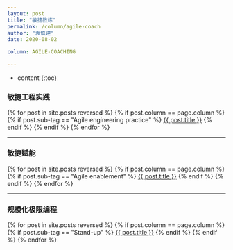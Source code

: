 ```yaml
---
layout: post
title: "敏捷教练"
permalink: /column/agile-coach
author: "袁慎建"
date: 2020-08-02

column: AGILE-COACHING

---
```


* content
{:toc}


### 敏捷工程实践
{% for post in site.posts reversed %}
{% if post.column == page.column %}
{% if post.sub-tag == "Agile engineering practice" %}
<a target="_blank" href="{{ post.url }}">{{ post.title }}</a>
{% endif %}
{% endif %}
{% endfor %}


---

### 敏捷赋能
{% for post in site.posts reversed %}
{% if post.column == page.column %}
{% if post.sub-tag == "Agile enablement" %}
<a target="_blank" href="{{ post.url }}">{{ post.title }}</a>
{% endif %}
{% endif %}
{% endfor %}


---

### 规模化极限编程
{% for post in site.posts reversed %}
{% if post.column == page.column %}
{% if post.sub-tag == "Stand-up" %}
<a target="_blank" href="{{ post.url }}">{{ post.title }}</a>
{% endif %}
{% endif %}
{% endfor %}


